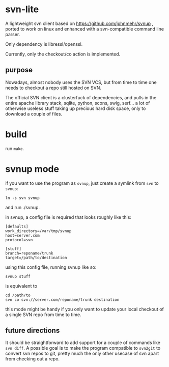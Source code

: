 # svn-lite

A lightweight svn client based on https://github.com/johnmehr/svnup ,
ported to work on linux and enhanced with a svn-compatible command
line parser.

Only dependency is libressl/openssl.

Currently, only the checkout/co action is implemented.

## purpose

Nowadays, almost nobody uses the SVN VCS, but from time to time one
needs to checkout a repo still hosted on SVN.

The official SVN client is a clusterfuck of dependencies, and pulls in
the entire apache library stack, sqlite, python, scons, swig, serf...
a lot of otherwise useless stuff taking up precious hard disk space,
only to download a couple of files.

# build

run `make`.

# svnup mode

if you want to use the program as `svnup`, just create a symlink from
`svn` to `svnup`:

	ln -s svn svnup

and run ./svnup.

in svnup, a config file is required that looks roughly like this:

```
[defaults]
work_directory=/var/tmp/svnup
host=server.com
protocol=svn

[stuff]
branch=reponame/trunk
target=/path/to/destination
```

using this config file, running svnup like so:

    svnup stuff

is equivalent to

    cd /path/to
    svn co svn://server.com/reponame/trunk destination

this mode might be handy if you only want to update your
local checkout of a single SVN repo from time to time.

## future directions

It should be straightforward to add support for a couple
of commands like `svn diff`.
A possible goal is to make the program compatible to
`svn2git` to convert svn repos to git, pretty much the
only other usecase of svn apart from checking out a repo.
